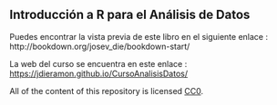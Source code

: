 
## Introducción a R para el Análisis de Datos

Puedes encontrar la vista previa de este libro en el siguiente enlace :  http\://bookdown.org/josev_die/bookdown-start/  

La web del curso se encuentra en este enlace : https://jdieramon.github.io/CursoAnalisisDatos/    
  
All of the content of this repository is licensed [CC0](https://creativecommons.org/publicdomain/zero/1.0/).
